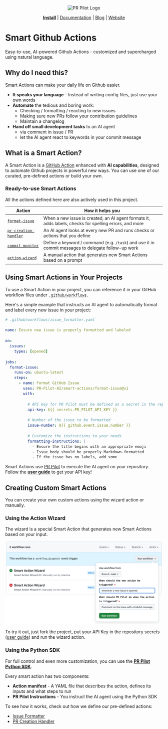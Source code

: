 <div align="center">
<img src="https://avatars.githubusercontent.com/ml/17635?s=140&v=" width="100" alt="PR Pilot Logo">
</div>
<p align="center">
  <a href="https://github.com/apps/pr-pilot-ai/installations/new"><b>Install</b></a> |
  <a href="https://docs.pr-pilot.ai">Documentation</a> | 
  <a href="https://www.pr-pilot.ai/blog">Blog</a> | 
  <a href="https://www.pr-pilot.ai">Website</a>
</p>

# Smart Github Actions

Easy-to-use, AI-powered Github Actions - customized and supercharged using natural language.

## Why do I need this?
Smart Actions can make your daily life on Github easier.
* **It speaks your language** - Instead of writing config files, just use your own words
* **Automate** the tedious and boring work:
  * Checking / formatting / reacting to new issues
  * Making sure new PRs follow your contribution guidelines
  * Maintain a changelog
* **Hand off small development tasks** to an AI agent
  * via comment in issue / PR
  * let the AI agent react to keywords in your commit message


## What is a Smart Action?

A Smart Action is a [GitHub Action](https://docs.github.com/en/actions) enhanced with **AI capabilities**, designed to automate Github projects in powerful new ways. You can use one of our curated, pre-defined actions or build your own.

### Ready-to-use Smart Actions

All the actions defined here are also actively used in this project.

| Action                                                                                                                     | How it helps you                                                                                       |
|----------------------------------------------------------------------------------------------------------------------------|--------------------------------------------------------------------------------------------------------|
| [`format-issue`](https://github.com/PR-Pilot-AI/smart-actions/actions/workflows/issue_formatter.yaml)                      | When a new issue is created, an AI agent formats it, adds labels, checks for spelling errors, and more |
| [`pr-creation-handler`](https://github.com/PR-Pilot-AI/smart-actions/actions/workflows/auto_review_new_pull_requests.yaml) | An AI agent looks at every new PR and runs checks or actions that you define                           |
| [`commit-monitor`](./commit-monitor)                     | Define a keyword / command (e.g. `/task`) and use it in commit messages to delegate follow-up work   |
| [`action-wizard`](https://github.com/PR-Pilot-AI/smart-actions/actions/workflows/generate_new_action.yaml)                 | A manual action that generates new Smart Actions based on a prompt                                     |

## Using Smart Actions in Your Projects

To use a Smart Action in your project, you can reference it in your GitHub workflow files under [`.github/workflows`](https://github.com/PR-Pilot-AI/smart-actions/tree/main/.github/workflows).

Here's a simple example that instructs an AI agent to automatically format and label every new issue in your project:

```yaml
# .github/workflows/issue_formatter.yaml`

name: Ensure new issue is properly formatted and labeled

on:
  issues:
    types: [opened]

jobs:
  format-issue:
    runs-on: ubuntu-latest
    steps:
      - name: Format GitHub Issue
        uses: PR-Pilot-AI/smart-actions/format-issue@v1
        with:

          # API key for PR Pilot must be defined as a secret in the repository
          api-key: ${{ secrets.PR_PILOT_API_KEY }}

          # Number of the issue to be formatted
          issue-number: ${{ github.event.issue.number }}

          # Customize the instructions to your needs
          formatting-instructions: |
            - Ensure the title begins with an appropriate emoji
            - Issue body should be properly Markdown-formatted
            - If the issue has no labels, add some
```

Smart Actions use [PR Pilot](https://github.com/PR-Pilot-AI/pr-pilot) to execute the AI agent on your repository. Follow the **[user guide](https://docs.pr-pilot.ai/user_guide.html)** to get your API key!

## Creating Custom Smart Actions

You can create your own custom actions using the wizard action or manually.

### Using the Action Wizard

The wizard is a special Smart Action that generates new Smart Actions based on your input.

![Action Wizard](wizard.png)

To try it out, just fork the project, put your API Key in the repository secrets ([user guide](https://docs.pr-pilot.ai/user_guide.html)) and run the wizard action.


### Using the Python SDK
For full control and even more customization, you can use the **[PR Pilot Python SDK](https://github.com/PR-Pilot-AI/pr-pilot-python)**.

Every smart action has two components:

* **Action manifest** - A YAML file that describes the action, defines its inputs and what steps to run
* **PR Pilot Instructions** - You instruct the AI agent using the Python SDK

To see how it works, check out how we define our pre-defined actions:

* [Issue Formatter](./format-issue)
* [PR Creation Handler](./pr-creation-handler)
